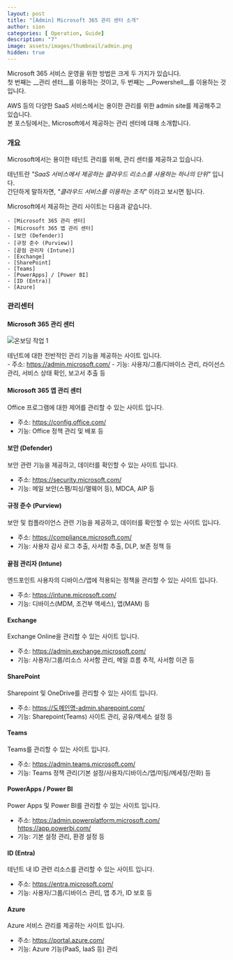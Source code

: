 ```yaml
---
layout: post
title: "[Admin] Microsoft 365 관리 센터 소개"
author: sion
categories: [ Operation, Guide]
description: "7"
image: assets/images/thumbnail/admin.png
hidden: true
---
```


Microsoft 365 서비스 운영을 위한 방법은 크게 두 가지가 있습니다.  
첫 번째는 __관리 센터__를 이용하는 것이고, 두 번째는 __Powershell__를 이용하는 것입니다.  

AWS 등의 다양한 SaaS 서비스에서는 용이한 관리를 위한 admin site를 제공해주고 있습니다.  
본 포스팅에서는, Microsoft에서 제공하는 관리 센터에 대해 소개합니다.  


### 개요

Microsoft에서는 용이한 테넌트 관리를 위해, 관리 센터를 제공하고 있습니다.

테넌트란 *"SaaS 서비스에서 제공하는 클라우드 리소스를 사용하는 하나의 단위"* 입니다.  
간단하게 말하자면, *"클라우드 서비스를 이용하는 조직"* 이라고 보시면 됩니다.  

Microsoft에서 제공하는 관리 사이트는 다음과 같습니다.

    - [Microsoft 365 관리 센터]
    - [Microsoft 365 앱 관리 센터]
    - [보안 (Defender)]
    - [규정 준수 (Purview)]
    - [끝점 관리자 (Intune)]
    - [Exchange]
    - [SharePoint]
    - [Teams]
    - [PowerApps] / [Power BI]
    - [ID (Entra)]
    - [Azure]


### 관리센터

#### Microsoft 365 관리 센터

<img src="{{site.baseurl}}/assets/images/12/1.PNG" title="온보딩 작업 1">

테넌트에 대한 전반적인 관리 기능을 제공하는 사이트 입니다.  
    - 주소: https://admin.microsoft.com/
    - 기능: 사용자/그룹/디바이스 관리, 라이선스 관리, 서비스 상태 확인, 보고서 추출 등

#### Microsoft 365 앱 관리 센터

Office 프로그램에 대한 제어를 관리할 수 있는 사이트 입니다.  
- 주소: https://config.office.com/
- 기능: Office 정책 관리 및 배포 등


#### 보안 (Defender)

보안 관련 기능을 제공하고, 데이터를 확인할 수 있는 사이트 입니다.   
- 주소: https://security.microsoft.com/
- 기능: 메일 보안(스팸/피싱/맬웨어 등), MDCA, AIP 등


#### 규정 준수 (Purview)

보안 및 컴플라이언스 관련 기능을 제공하고, 데이터를 확인할 수 있는 사이트 입니다.   
- 주소: https://compliance.microsoft.com/
- 기능: 사용자 감사 로그 추출, 사서함 추출, DLP, 보존 정책 등


#### 끝점 관리자 (Intune)

엔드포인트 사용자의 디바이스/앱에 적용되는 정책을 관리할 수 있는 사이트 입니다. 
- 주소: https://intune.microsoft.com/
- 기능: 디바이스(MDM, 조건부 액세스), 앱(MAM) 등


#### Exchange

Exchange Online을 관리할 수 있는 사이트 입니다.  
- 주소: https://admin.exchange.microsoft.com/
- 기능: 사용자/그룹/리소스 사서함 관리, 메일 흐름 추적, 사서함 이관 등


#### SharePoint

Sharepoint 및 OneDrive를 관리할 수 있는 사이트 입니다.  
- 주소: https://도메인명-admin.sharepoint.com/
- 기능: Sharepoint(Teams) 사이트 관리, 공유/액세스 설정 등


#### Teams

Teams를 관리할 수 있는 사이트 입니다.  
- 주소: https://admin.teams.microsoft.com/
- 기능: Teams 정책 관리(기본 설정/사용자/디바이스/앱/미팅/메세징/전화) 등


#### PowerApps / Power BI

Power Apps 및 Power BI를 관리할 수 있는 사이트 입니다.  
- 주소: https://admin.powerplatform.microsoft.com/  
https://app.powerbi.com/
- 기능: 기본 설정 관리, 환경 설정 등


#### ID (Entra)

테넌트 내 ID 관련 리소스를 관리할 수 있는 사이트 입니다.

- 주소: https://entra.microsoft.com/
- 기능: 사용자/그룹/디바이스 관리, 앱 추가, ID 보호 등


#### Azure

Azure 서비스 관리를 제공하는 사이트 입니다.

- 주소: https://portal.azure.com/
- 기능: Azure 기능(PaaS, IaaS 등) 관리


[Microsoft 365 관리 센터]: ("https://admin.microsoft.com/")
[Microsoft 365 앱 관리 센터]: ("https://config.office.com/")
[보안 (Defender)]: ("https://security.microsoft.com/")
[규정 준수 (Purview)]: ("https://compliance.microsoft.com/")
[끝점 관리자 (Intune)]: ("https://intune.microsoft.com/")
[Exchange]: ("https://admin.exchange.microsoft.com/")
[SharePoint]: ("https://go.microsoft.com/fwlink/?linkid=2185220")
[Teams]: ("https://admin.teams.microsoft.com/")
[PowerApps]: ("https://admin.powerplatform.microsoft.com/")
[Power BI]: ("https://app.powerbi.com/")
[ID (Entra)]: ("https://entra.microsoft.com/")
[Azure]: ("https://portal.azure.com/")


